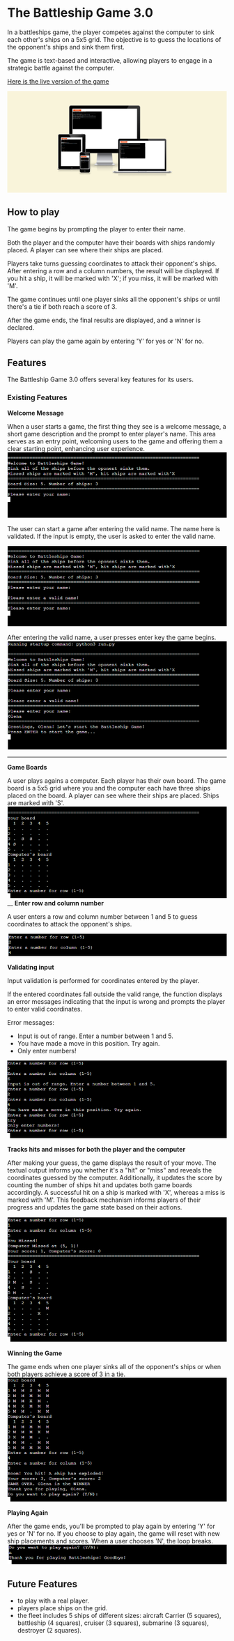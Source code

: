 # The Battleship Game 3.0

In a battleships game, the player competes against the computer to sink each other's ships on a 5x5 grid. The objective is to guess the locations of the opponent's ships and sink them first. 

The game is text-based and interactive, allowing players to engage in a strategic battle against the computer.

[Here is the live version of the game](https://battleship-game-3-0-cf2f1acfc66f.herokuapp.com/)

![mockup](readme-media/mockup.png)

## How to play

The game begins by prompting the player to enter their name.

Both the player and the computer have their boards with ships randomly placed. A player can see where their ships are placed.

Players take turns guessing coordinates to attack their opponent's ships. After entering a row and a column numbers, the result will be displayed. If you hit a ship, it will be marked with 'X'; if you miss, it will be marked with 'M'.

The game continues until one player sinks all the opponent's ships or until there's a tie if both reach a score of 3.

After the game ends, the final results are displayed, and a winner is declared. 

Players can play the game again by entering 'Y' for yes or 'N' for no.

## Features

The Battleship Game 3.0 offers several key features for its users.

### Existing Features

__Welcome Message__

When a user starts a game, the first thing they see is a welcome message, a short game description and the prompt to enter player's name. This area serves as an entry point, welcoming users to the game and offering them a clear starting point, enhancing user experience. 
![welcome-message](readme-media/welcome.png)

The user can start a game after entering the valid name. The name here is validated. If the input is empty, the user is asked to enter the valid name.

![enter-valid-name](readme-media/enter-valid-name.png)

After entering the valid name, a user presses enter key the game begins.
![valid-name](readme-media/valid-name.png)
___
__Game Boards__

A user plays agains a computer. Each player has their own board. The game board is a 5x5 grid where you and the computer each have three ships placed on the board. A player can see where their ships are placed. Ships are marked with 'S'.
![boards](readme-media/boards.png)
__
__Enter row and column number__

A user enters a row and column number between 1 and 5 to guess coordinates to attack the opponent's ships.

![row-column](readme-media/row-column.png)

__Validating input__

Input validation is performed for coordinates entered by the player.

If the entered coordinates fall outside the valid range, the function displays an error messages indicating that the input is wrong and prompts the player to enter valid coordinates. 

Error messages:
- Input is out of range. Enter a number between 1 and 5.
- You have made a move in this position. Try again.
- Only enter numbers!

![input-validation](readme-media/input-validation.png)

__Tracks hits and misses for both the player and the computer__


After making your guess, the game displays the result of your move. The textual output informs you whether it's a "hit" or "miss" and reveals the coordinates guessed by the computer. Additionally, it updates the score by counting the number of ships hit and updates both game boards accordingly. A successful hit on a ship is marked with 'X', whereas a miss is marked with 'M'. This feedback mechanism informs players of their progress and updates the game state based on their actions.

![tracking](readme-media/results-board-display.png)

__Winning the Game__

The game ends when one player sinks all of the opponent's ships or when both players achieve a score of 3 in a tie.
![winning-game](readme-media/game-over.png)

__Playing Again__

After the game ends, you'll be prompted to play again by entering 'Y' for yes or 'N' for no.
If you choose to play again, the game will reset with new ship placements and scores.
When a user chooses 'N', the loop breaks.
![play-again](readme-media/play-again.png)

## Future Features

- to play with a real player.
- players  place ships on the grid.
- the fleet includes 5 ships of different sizes: aircraft Carrier (5 squares), battleship (4 squares), cruiser (3 squares), submarine (3 squares), destroyer (2 squares).